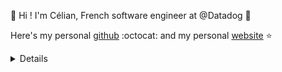 👋 Hi ! I'm Célian, French software engineer at @Datadog 🐶

Here's my personal [github](https://github.com/Cc618) :octocat: and my personal [website](https://celian.dev) ⭐

<details>
<em>This page has been made while waiting for my CI to finish</em>
</details>
